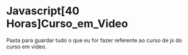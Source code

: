 # Javascript[40 Horas]Curso_em_Video
 Pasta para guardar tudo o que eu for fazer referente ao curso de js do curso em video.
